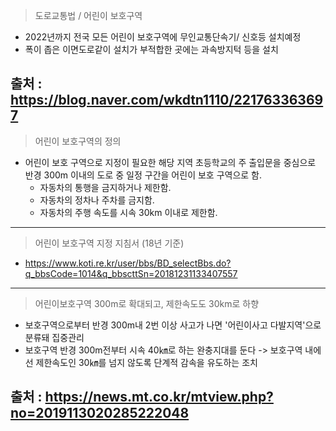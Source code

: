 > 도로교통법 / 어린이 보호구역
- 2022년까지 전국 모든 어린이 보호구역에 무인교통단속기/ 신호등 설치예정
- 폭이 좁은 이면도로같이 설치가 부적합한 곳에는 과속방지턱 등을 설치  

출처 : https://blog.naver.com/wkdtn1110/221763363697
-------------------------------------------------------------------------------------------------------------------------------
> 어린이 보호구역의 정의
- 어린이 보호 구역으로 지정이 필요한 해당 지역 초등학교의 주 출입문을 중심으로 반경 300m 이내의 도로 중 일정 구간을 어린이 보호 구역으로 함.
  - 자동차의 통행을 금지하거나 제한함.
  - 자동차의 정차나 주차를 금지함.
  - 자동차의 주행 속도를 시속 30km 이내로 제한함.
-------------------------------------------------------------------------------------------------------------------------------
> 어린이 보호구역 지정 지침서 (18년 기준)
- https://www.koti.re.kr/user/bbs/BD_selectBbs.do?q_bbsCode=1014&q_bbscttSn=20181231133407557
-------------------------------------------------------------------------------------------------------------------------------
> 어린이보호구역 300m로 확대되고, 제한속도도 30km로 하향
- 보호구역으로부터 반경 300m내 2번 이상 사고가 나면 '어린이사고 다발지역'으로 분류돼 집중관리
- 보호구역 반경 300m전부터 시속 40㎞로 하는 완충지대를 둔다 -> 보호구역 내에선 제한속도인 30㎞를 넘지 않도록 단계적 감속을 유도하는 조치  

출처 : https://news.mt.co.kr/mtview.php?no=2019113020285222048
-------------------------------------------------------------------------------------------------------------------------------
